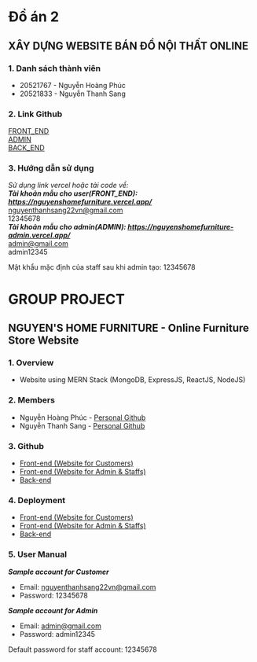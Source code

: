 # Đồ án 2
## XÂY DỰNG WEBSITE BÁN ĐỒ NỘI THẤT ONLINE
### 1. Danh sách thành viên  
<ul> 
<li>20521767 - Nguyễn Hoàng Phúc</li> 
<li>20521833 - Nguyễn Thanh Sang</li> 
</ul>

### 2. Link Github
[FRONT_END](https://github.com/sang1833/nguyenshome_20521767_20521833)  
[ADMIN](https://github.com/PhucNguyenHoang20521767/DoAn1_20521767_20521833_ADMIN)  
[BACK_END](https://github.com/PhucNguyenHoang20521767/DoAn1_20521767_20521833_BE)

### 3. Hướng dẫn sử dụng
*Sử dụng link vercel hoặc tải code về:*   
***Tài khoản mẫu cho user(FRONT_END): https://nguyenshomefurniture.vercel.app/***   
nguyenthanhsang22vn@gmail.com  
12345678  
***Tài khoản mẫu cho admin(ADMIN): https://nguyenshomefurniture-admin.vercel.app/***   
admin@gmail.com  
admin12345  

Mật khẩu mặc định của staff sau khi admin tạo: 12345678  

# GROUP PROJECT
## NGUYEN'S HOME FURNITURE - Online Furniture Store Website

### 1. Overview
- Website using MERN Stack (MongoDB, ExpressJS, ReactJS, NodeJS)

### 2. Members
- Nguyễn Hoàng Phúc - [Personal Github](https://github.com/PhucNguyenHoang611)  
- Nguyễn Thanh Sang - [Personal Github](https://github.com/sang1833)

### 3. Github
- [Front-end (Website for Customers)](https://github.com/sang1833/nguyenshome_20521767_20521833)  
- [Front-end (Website for Admin & Staffs)](https://github.com/PhucNguyenHoang611/DoAn1_20521767_20521833_ADMIN)  
- [Back-end](https://github.com/PhucNguyenHoang611/DoAn1_20521767_20521833_BE)

### 4. Deployment
- [Front-end (Website for Customers)](https://nguyenshome.vercel.app/)  
- [Front-end (Website for Admin & Staffs)](https://nguyenshomefurniture-admin.vercel.app)  
- [Back-end](https://nguyenshomefurniture-be.onrender.com)

### 5. User Manual
***Sample account for Customer***  
- Email: nguyenthanhsang22vn@gmail.com  
- Password: 12345678

***Sample account for Admin***  
- Email: admin@gmail.com  
- Password: admin12345

Default password for staff account: 12345678  

